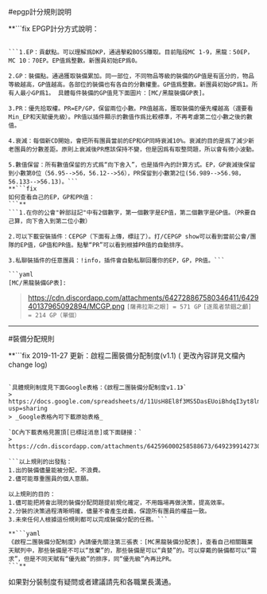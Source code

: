 #epgp計分規則說明

**```fix
EPGP計分方式說明：
```**

```1.EP：貢獻點。可以理解爲DKP，通過擊殺BOSS賺取。目前階段MC 1-9，黑龍：50EP，MC 10：70EP。EP值爲整數。新團員初始EP爲0。

2.GP：裝備點。通過獲取裝備累加。同一部位，不同物品等級的裝備的GP值是有區分的，物品等級越高，GP值越高。各部位的裝備也有各自的分數權重。GP值爲整數。新團員初始GP爲1。所有人最小GP爲1。 具體每件裝備的GP值見下面圖片：[MC/黑龍裝備GP表]。

3.PR：優先拾取權。PR=EP/GP，保留兩位小數。PR值越高，獲取裝備的優先權越高（還要看Min_EP和天賦優先級）。PR值以插件顯示的數值作爲比較標準，不再考慮第二位小數之後的數值。

4.衰減：每個新CD開始，會把所有團員當前的EP和GP同時衰減10%。衰減的目的是爲了減少新老團員的分數差距。原則上衰減後PR應該保持不變，但是因爲有取整問題，所以會有微小波動。

5.數值保留：所有數值保留的方式爲“向下舍入”，也是插件內的計算方式。EP，GP衰減後保留到小數第0位（56.95-->56，56.12-->56），PR保留到小數第2位(56.989-->56.98，56.133-->56.13)。```
**```fix
如何查看自己的EP，GP和PR值：
```**
```1.在你的公會"幹部註記"中有2個數字，第一個數字是EP值，第二個數字是GP值。（PR要自己算，向下舍入到第二位小數）

2.可以下載安裝插件：CEPGP（下面有上傳，標註了）。打/CEPGP show可以看到當前公會/團隊的EP值，GP值和PR值。點擊“PR”可以看到根據PR值的自動排序。

3.私聊裝插件的任意團員：!info，插件會自動私聊回覆你的EP，GP，PR值。```

```yaml
[MC/黑龍裝備GP表]:
```

> https://cdn.discordapp.com/attachments/642728867580346411/642940137965092894/MCGP.png
> `[薩弗拉斯之眼] = 571 GP`
> `[逐風者禁錮之顱] = 214 GP（單個）`

***

#裝備分配規則

**```fix
2019-11-27 更新：啟程二團裝備分配制度(v1.1) ( 更改內容詳見文檔內change log) 
```**

`具體規則制度見下面Google表格：《啟程二團裝備分配制度v1.1》`
> https://docs.google.com/spreadsheets/d/11UsH8El8f3MS5DasEUoiBhdqI3yt8lmDzjzM3obb_6o/edit?usp=sharing
> _Google表格內可下載原始表格_

`DC內下載表格見置頂[已標註消息]或下面鏈接：`
> https://cdn.discordapp.com/attachments/642596000258588673/649239914273046558/v1.1.pdf

```以上規則的出發點：
1.出的裝備儘量能被分配，不浪費。
2.儘可能尊重團員的個人意願。

以上規則的目的：
1.儘可能把將會出現的裝備分配問題提前規化確定，不用臨場再做決策，提高效率。
2.分裝的決策過程清晰明確，儘量不會產生歧義，保證所有團員的權益一致。
3.未來任何人根據這份規則都可以完成裝備分配的任務。```

**```yaml
《啟程二團裝備分配制度》內請優先關注第三張表：[MC黑龍裝備分配表]，查看自己相關職業天賦列中，那些裝備是不可以“放棄”的，那些裝備是可以“貪婪”的。可以穿戴的裝備都可以“需求”，但是不同天賦有“優先級”的排序，同“優先級”內再比PR。
```**

```
如果對分裝制度有疑問或者建議請先和各職業長溝通。
```

